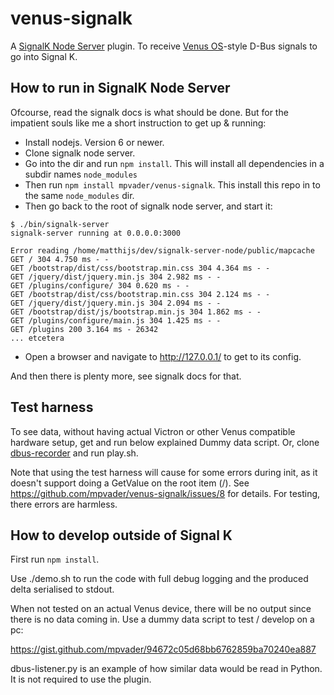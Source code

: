 # venus-signalk

A [SignalK Node Server](https://github.com/SignalK/signalk-server-node) plugin. To
receive [Venus OS]()-style D-Bus signals to go into Signal K.

## How to run in SignalK Node Server

Ofcourse, read the signalk docs is what should be done. But for the impatient souls
like me a short instruction to get up & running:

- Install nodejs. Version 6 or newer.
- Clone signalk node server.
- Go into the dir and run `npm install`. This will install all dependencies in a
  subdir names `node_modules`
- Then run `npm install mpvader/venus-signalk`. This install this repo in to the
  same `node_modules` dir.
- Then go back to the root of signalk node server, and start it:

```
$ ./bin/signalk-server
signalk-server running at 0.0.0.0:3000

Error reading /home/matthijs/dev/signalk-server-node/public/mapcache
GET / 304 4.750 ms - -
GET /bootstrap/dist/css/bootstrap.min.css 304 4.364 ms - -
GET /jquery/dist/jquery.min.js 304 2.982 ms - -
GET /plugins/configure/ 304 0.620 ms - -
GET /bootstrap/dist/css/bootstrap.min.css 304 2.124 ms - -
GET /jquery/dist/jquery.min.js 304 2.094 ms - -
GET /bootstrap/dist/js/bootstrap.min.js 304 1.862 ms - -
GET /plugins/configure/main.js 304 1.425 ms - -
GET /plugins 200 3.164 ms - 26342
... etcetera
```

- Open a browser and navigate to http://127.0.0.1/ to get to its config.

And then there is plenty more, see signalk docs for that.

## Test harness

To see data, without having actual Victron or other Venus compatible hardware setup,
get and run below explained Dummy data script. Or, clone
[dbus-recorder](https://github.com/victronenergy/dbus-recorder) and run play.sh.

Note that using the test harness will cause for some errors during init, as it
doesn't support doing a GetValue on the root item (/). See
https://github.com/mpvader/venus-signalk/issues/8 for details. For testing, there
errors are harmless.

## How to develop outside of Signal K

First run `npm install`.

Use ./demo.sh to run the code with full debug logging and the produced delta
serialised to stdout.

When not tested on an actual Venus device, there will be no output since there
is no data coming in. Use a dummy data script to test / develop on a pc:

https://gist.github.com/mpvader/94672c05d68bb6762859ba70240ea887

dbus-listener.py is an example of how similar data would be read in Python. It
is not required to use the plugin.
